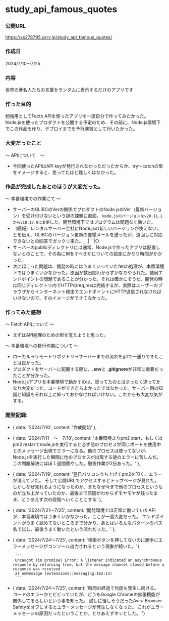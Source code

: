 # study_api_famous_quotes

### 公開URL
https://xs278795.xsrv.jp/study_api_famous_quotes/
### 作成日
2024/7/10～7/25 
### 内容
世界の著名人たちの言葉をランダムに表示するだけのアプリです
### 作った目的
勉強用としてFecth APIを使ったアプリを一度自分で作ってみたかった。
Node.jsを使ったプロダクトを公開する予定のため、その前に、Node.js環境下でこの作品を作り、デプロイまでを予行演習として行いたかった。
### 大変だったこと
～ APIについて　～
- 今回使ったAPIはAPI keyが発行されなかっただったからか、try～catchの型をイメージすると、思ってたほど難しくはなかった。
### 作品が完成したあとのほうが大変だった。
～ 本番環境での作業にて ～
- サーバーのGLIBCのVerの関係でプロダクトのNode.jsのVer（最新バージョン）を受け付けないという謎の課題に直面。
`Node.jsのバージョンをv20.11.1からv18.17.0に変更`した。開発環境下ではプログラムは問題なく動いた。
- （続報）レンタルサーバー会社にNode.jsの新しいバージョンが使えないことを伝え、GLIBCのバージョン更新の要望メールを送ったが、遠回しに対応できないとの回答でガックリ来た。＿|￣|○
- サーバーのpublicディレクトリには通常、Node.jsで作ったアプリは配置しないとのことで、その為に何をすべきかについての設定にかなり時間がかかった。
- 次に起こった問題は、開発の時にはうまくいっていたfetch処理が、本番環境下ではうまくいかなかった。原因が数日間わからずかなりやられた。結局エンドポイントの問題であることが分かった。それは確かにそうだ、開発の時は同じディレクトリ内でHTTPのreq,resは完結するが、実際はユーザーのブラウザからインターネット経由でエンドポイントにHTTP送信されなければいけないので、そのイメージができてなかった。

### 作ってみた感想
～ Fetch APIについて ～
- まずはAPI処理のための型を覚えようと思った。

～ 本番環境への移行作業について ～
- ローカル→リモートリポジトリ→サーバーまでの流れをgitで一通りできたことは良かった。
- プロダクトをサーバーに配置する際に、**.env**と **.gitignore**が非常に重要だったことが分かった。
- Node.jsアプリを本番環境で動かすのは、思ってたのとはまったく違ってかなり大変だった。コードができたらよかったではなかった。サーバー側の知識と知識もそれ以上に知っておかなければいけない。これからも大変な気がする。

### 開発記録:
-   { 
        date:   '2024/7/10',
        content:    '作成開始'
    },
-  {
		date:   '2024/7/11　～　7/18',
		content:    '本番環境よりpm2 start、もしくはpm2 restarでnode.jsを実行すると必ず他のプロセスが同じポートを使用中とのメッセージ出現でエラーになる。他のプロセスは使ってないが、Node.jsを実行した瞬間に他のプロセスが出現する謎のエラーに苦しんだ。
		この問題解決にほぼ１週間費やした。徹夜作業が2日あった。'
	},
-  {
		date:   '2024/7/19',
		content:    '翌日パソコン立ち上げてpm2を叩く、エラーが消えていた。
		そして公開URLでアクセスするとトップページが見れた。
		しかしなぜ見れるようになったのか、またなぜ今まで他のプロセスというものが立ち上がっていたのか、最後まで原因がわからずモヤモヤが残ったまま、とりあえず次の段階へいくことにする'
    },
-  {
		date:	'2024/7/21～7/25',
		content:	'開発環境では正常に動いていたAPIが、本番環境ではうまくいかなかった。ここが一番大変だった。
		エンドポイントがうまく読めてないところまで分かり、あとはいろんなパターンのパス名で試し、最後うまく動いたという流れだった。'
},
-  {
		date: '2024/7/24～7/25',
		content: '検索ボタンを押してないのに勝手にエラーメッセージがコンソール出力されるという現象が続いた。'}
		
		```
		Uncaught (in promise) Error: A listener indicated an asynchronous response by returning true, but the message channel closed before a response was received
		at onMessage (extensions::messaging:192:13)
		```
-  {
		date: '2024/7/24～7/25',
		content: '時間の経過で何度も発生し続ける。
		コードのエラーかとビビっていたが、どうもGoogle Chromeの拡張機能が関係してるらしいという事を知った。
		試しに怪しそうだったAvira Browser Safetyをオフにするとエラーメッセージが発生しなくなった。
		これがエラーメッセージの原因だったということか。とりあえずホッとした。
		'}
